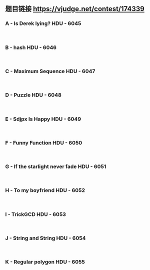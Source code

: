 ## 题目链接 https://vjudge.net/contest/174339


### A - Is Derek lying? HDU - 6045 

<br>

### B - hash HDU - 6046 

<br>

### C - Maximum Sequence HDU - 6047 

<br>

### D - Puzzle HDU - 6048 

<br>

### E - Sdjpx Is Happy HDU - 6049 

<br>

### F - Funny Function HDU - 6050 

<br>

### G - If the starlight never fade HDU - 6051 

<br>

### H - To my boyfriend HDU - 6052 

<br>

### I - TrickGCD HDU - 6053 

<br>

### J - String and String HDU - 6054 

<br>

### K - Regular polygon HDU - 6055 

<br>

